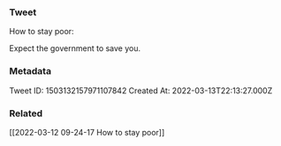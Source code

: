 ### Tweet
How to stay poor:

Expect the government to save you.

### Metadata
Tweet ID: 1503132157971107842
Created At: 2022-03-13T22:13:27.000Z

### Related
[[2022-03-12 09-24-17 How to stay poor]]


